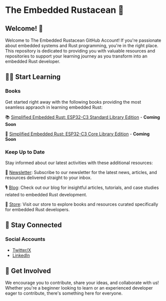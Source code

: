 # The Embedded Rustacean 🦀

## Welcome! 👋

Welcome to The Embedded Rustacean GitHub Account! If you're passionate about embedded systems and Rust programming, you're in the right place. This repository is dedicated to providing you with valuable resources and repositories to support your learning journey as you transform into an embedded Rust developer.

## 👨‍🏫 Start Learning
### Books
Get started right away with the following books providing the most seamless appraoch in learning embedded Rust:

📚 [Simplified Embedded Rust: ESP32-C3 Standard Library Edition]() - **Coming Soon**

📙 [Simplified Embedded Rust: ESP32-C3 Core Library Edition]() - **Coming Soon**

### Keep Up to Date
Stay informed about our latest activities with these additional resources:

📰 [Newsletter](https://www.theembeddedrustacean.com/subscribe): Subscribe to our newsletter for the latest news, articles, and resources delivered straight to your inbox.
  
🎙️ [Blog](https://blog.theembeddedrustacean.com): Check out our blog for insightful articles, tutorials, and case studies related to embedded Rust development.
  
🛒 [Store](https://store.theembeddedrustacean.com): Visit our store to explore books and resources curated specifically for embedded Rust developers.

## 🚀 Stay Connected

### Social Accounts
- [Twitter/X](https://twitter.com/theembeddedrust)
- [LinkedIn](https://www.linkedin.com/company/the-embedded-rustacean/)



## 🤝 Get Involved

We encourage you to contribute, share your ideas, and collaborate with us! Whether you're a beginner looking to learn or an experienced developer eager to contribute, there's something here for everyone.

